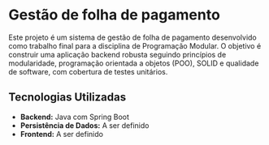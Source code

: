 # Gestão de folha de pagamento

Este projeto é um sistema de gestão de folha de pagamento desenvolvido como trabalho final para a disciplina de Programação Modular. O objetivo é construir uma aplicação backend robusta seguindo princípios de modularidade, programação orientada a objetos (POO), SOLID e qualidade de software, com cobertura de testes unitários.

## Tecnologias Utilizadas

* **Backend:** Java com Spring Boot 
* **Persistência de Dados:** A ser definido
* **Frontend:** A ser definido